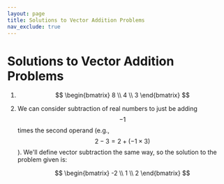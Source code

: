```yaml
---
layout: page
title: Solutions to Vector Addition Problems
nav_exclude: true
---
```

# Solutions to Vector Addition Problems

1. $$ \begin{bmatrix} 8 \\ 4 \\ 3 \end{bmatrix} $$
1. We can consider subtraction of real numbers to just be adding $$-1$$ times
the second operand (e.g., $$2 - 3 = 2 + (-1 \times 3)$$).
We'll define vector subtraction the same way, so the solution to the problem
given is:
    
    $$ \begin{bmatrix} -2 \\ 1 \\ 2 \end{bmatrix} $$
